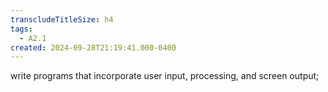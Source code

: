 ```yaml
---
transcludeTitleSize: h4
tags:
  - A2.1
created: 2024-09-28T21:19:41.000-0400
---
```

write programs that incorporate user input, processing, and screen output;